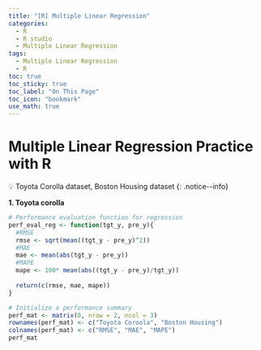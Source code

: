 ```yaml
---
title: "[R] Multiple Linear Regression"
categories:
  - R
  - R studio
  - Multiple Linear Regression
tags:
  - Multiple Linear Regression
  - R
toc: true
toc_sticky: true
toc_label: "On This Page"
toc_icon: "bookmark"
use_math: true
---
```


# Multiple Linear Regression Practice with R


💡 Toyota Corolla dataset, Boston Housing dataset 
{: .notice--info}

**1. Toyota corolla**

``` r
# Performance evaluation function for regression 
perf_eval_reg <- function(tgt_y, pre_y){
  #RMSE
  rmse <- sqrt(mean((tgt_y - pre_y)^2))
  #MAE
  mae <- mean(abs(tgt_y - pre_y))
  #MAPE
  mape <- 100* mean(abs((tgt_y - pre_y)/tgt_y))
  
  return(c(rmse, mae, mape))
}

# Initialize a performance summary 
perf_mat <- matrix(0, nrow = 2, ncol = 3)
rownames(perf_mat) <- c("Toyota Coroola", "Boston Housing")
colnames(perf_mat) <- c("RMSE", "MAE", "MAPE")
perf_mat
```
